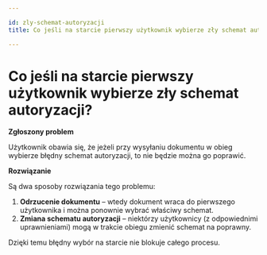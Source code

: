```yaml
---

id: zly-schemat-autoryzacji
title: Co jeśli na starcie pierwszy użytkownik wybierze zły schemat autoryzacji?  

---
```


# Co jeśli na starcie pierwszy użytkownik wybierze zły schemat autoryzacji?  

**Zgłoszony problem**  

Użytkownik obawia się, że jeżeli przy wysyłaniu dokumentu w obieg wybierze błędny schemat autoryzacji, to nie będzie można go poprawić.  

**Rozwiązanie**  

Są dwa sposoby rozwiązania tego problemu:  

1. **Odrzucenie dokumentu** – wtedy dokument wraca do pierwszego użytkownika i można ponownie wybrać właściwy schemat.  
2. **Zmiana schematu autoryzacji** – niektórzy użytkownicy (z odpowiednimi uprawnieniami) mogą w trakcie obiegu zmienić schemat na poprawny.  

Dzięki temu błędny wybór na starcie nie blokuje całego procesu.  
